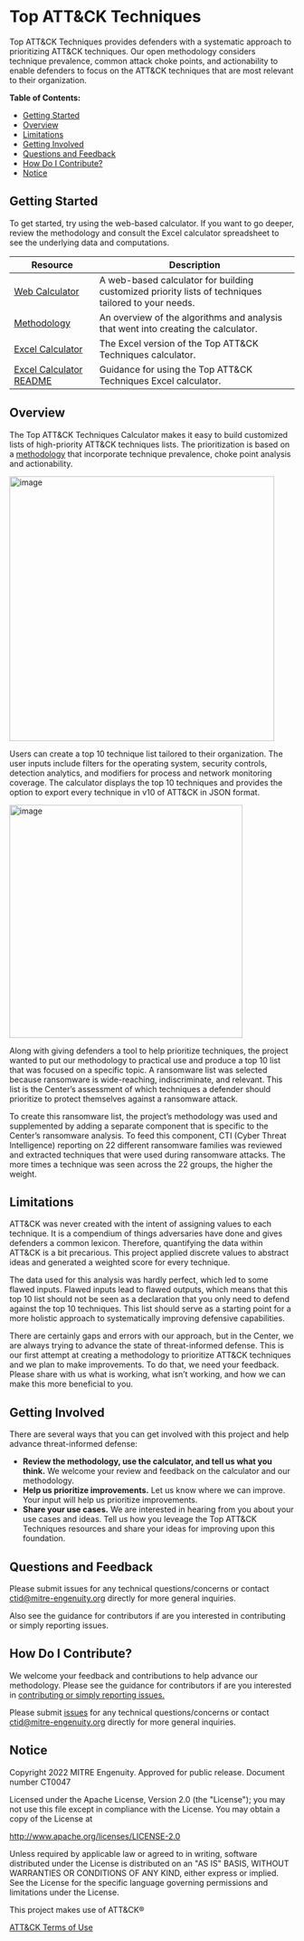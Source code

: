 # Top ATT&CK Techniques

Top ATT&CK Techniques provides defenders with a systematic approach to
prioritizing ATT&CK techniques. Our open methodology considers technique
prevalence, common attack choke points, and actionability to enable defenders to
focus on the ATT&CK techniques that are most relevant to their organization.

**Table of Contents:**
- [Getting Started](#getting-started)
- [Overview](#overview)
- [Limitations](#limitations)
- [Getting Involved](#getting-involved)
- [Questions and Feedback](#questions-and-feedback)
- [How Do I Contribute?](#how-do-i-contribute)
- [Notice](#notice)


## Getting Started

To get started, try using the web-based calculator. If you want to go deeper, review the
methodology and consult the Excel calculator spreadsheet to see the underlying data and
computations.

| Resource                                                                                                                       | Description                                                                                         |
| ------------------------------------------------------------------------------------------------------------------------------ | --------------------------------------------------------------------------------------------------- |
| [Web Calculator](https://top-attack-techniques.mitre-engenuity.org/)                                                           | A web-based calculator for building customized priority lists of techniques tailored to your needs. |
| [Methodology](https://github.com/center-for-threat-informed-defense/top-attack-techniques/blob/main/Methodology.md)            | An overview of the algorithms and analysis that went into creating the calculator.                  |
| [Excel Calculator](https://github.com/center-for-threat-informed-defense/top-attack-techniques/raw/main/Calculator.xlsx)       | The Excel version of the Top ATT&CK Techniques calculator.                                          |
| [Excel Calculator README](https://github.com/center-for-threat-informed-defense/top-attack-techniques/blob/main/Calculator.md) | Guidance for using the Top ATT&CK Techniques Excel calculator.                                      |

## Overview

The Top ATT&CK Techniques Calculator makes it easy to build customized lists of
high-priority ATT&CK techniques lists. The prioritization is based on a
[methodology](./Methodology.md) that incorporate technique prevalence, choke point
analysis and actionability.

<img width="468" alt="image" src="https://user-images.githubusercontent.com/1420025/167134772-933b2bf1-3bd2-44d0-a1c8-f27dd9e1724f.png">

Users can create a top 10 technique list tailored to their
organization. The user inputs include filters for the operating system, security
controls, detection analytics, and modifiers for process and network monitoring
coverage. The calculator displays the top 10 techniques and provides the option
to export every technique in v10 of ATT&CK in JSON format.

<img width="412" alt="image" src="https://user-images.githubusercontent.com/1420025/167134857-00f5aa70-1f32-4a31-8698-cdc4f97c8796.png">

Along with giving defenders a tool to help prioritize techniques, the project
wanted to put our methodology to practical use and produce a top 10 list that
was focused on a specific topic. A ransomware list was selected because
ransomware is wide-reaching, indiscriminate, and relevant. This list is the
Center’s assessment of which techniques a defender should prioritize to protect
themselves against a ransomware attack.

To create this ransomware list, the project’s methodology was used and
supplemented by adding a separate component that is specific to the Center’s
ransomware analysis. To feed this component, CTI (Cyber Threat Intelligence)
reporting on 22 different ransomware families was reviewed and extracted
techniques that were used during ransomware attacks. The more times a technique
was seen across the 22 groups, the higher the weight.

## Limitations

ATT&CK was never created with the intent of assigning values to each technique.
It is a compendium of things adversaries have done and gives defenders a common
lexicon. Therefore, quantifying the data within ATT&CK is a bit precarious. This
project applied discrete values to abstract ideas and generated a weighted score
for every technique.

The data used for this analysis was hardly perfect, which led to some flawed
inputs. Flawed inputs lead to flawed outputs, which means that this top 10 list
should not be seen as a declaration that you only need to defend against the top
10 techniques. This list should serve as a starting point for a more holistic
approach to systematically improving defensive capabilities.

There are certainly gaps and errors with our approach, but in the Center, we are
always trying to advance the state of threat-informed defense. This is our first
attempt at creating a methodology to prioritize ATT&CK techniques and we plan to
make improvements. To do that, we need your feedback. Please share with us what
is working, what isn’t working, and how we can make this more beneficial to you.

## Getting Involved

There are several ways that you can get involved with this project and help
advance threat-informed defense:

- **Review the methodology, use the calculator, and tell us what you think.**
  We welcome your review and feedback on the calculator and our methodology.
- **Help us prioritize improvements.** Let us know where we can improve. Your
  input will help us prioritize improvements.
- **Share your use cases.** We are interested in hearing from you about your use
  cases and ideas. Tell us how you leveage the Top ATT&CK Techniques resources
  and share your ideas for improving upon this foundation.

## Questions and Feedback

Please submit issues for any technical questions/concerns or contact
ctid@mitre-engenuity.org directly for more general inquiries.

Also see the guidance for contributors if are you interested in contributing or
simply reporting issues.

## How Do I Contribute?

We welcome your feedback and contributions to help advance our methodology.
Please see the guidance for contributors if are you interested in [contributing
or simply reporting issues.](/CONTRIBUTING.md)

Please submit
[issues](https://github.com/center-for-threat-informed-defense/top-attack-technique/issues)
for any technical questions/concerns or contact ctid@mitre-engenuity.org
directly for more general inquiries.

## Notice

Copyright 2022 MITRE Engenuity. Approved for public release. Document number
CT0047

Licensed under the Apache License, Version 2.0 (the "License"); you may not use
this file except in compliance with the License. You may obtain a copy of the
License at

http://www.apache.org/licenses/LICENSE-2.0

Unless required by applicable law or agreed to in writing, software distributed
under the License is distributed on an "AS IS" BASIS, WITHOUT WARRANTIES OR
CONDITIONS OF ANY KIND, either express or implied. See the License for the
specific language governing permissions and limitations under the License.

This project makes use of ATT&CK®

[ATT&CK Terms of Use](https://attack.mitre.org/resources/terms-of-use/)

